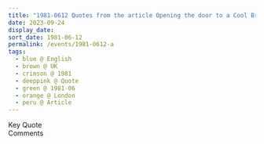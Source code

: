 ```yaml
---
title: "1981-0612 Quotes from the article Opening the door to a Cool Breeze by Ruth Gorb published in Ham and High on June 12, 1981, Hampstead, London, UK"
date: 2023-09-24
display_date: 
sort_date: 1981-06-12
permalink: /events/1981-0612-a
tags:
  - blue @ English
  - brown @ UK
  - crimson @ 1981
  - deeppink @ Quote
  - green @ 1981-06
  - orange @ London
  - peru @ Article
---
```


<wave-list>
  <list-title color="green" width="75">Key Quote</list-title>
  <list-item color="BlanchedAlmond"  width="200"></list-item>
  <list-item color="Lavender"></list-item>
  <list-item color="BlanchedAlmond"></list-item>
</wave-list>

<br>

<wave-list>
  <list-title color="green" width="75">Comments</list-title>
  <list-item color="BlanchedAlmond"  width="200"></list-item>
  <list-item color="Lavender"></list-item>
  <list-item color="BlanchedAlmond"></list-item>
</wave-list>